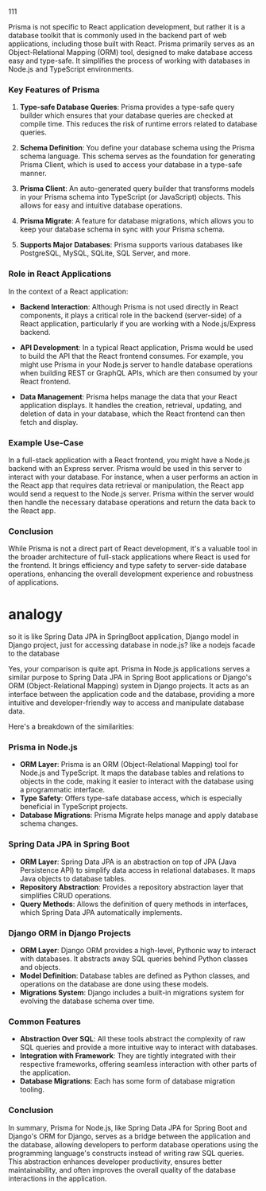 111





Prisma is not specific to React application development, but rather it is a database toolkit that is commonly used in the backend part of web applications, including those built with React. Prisma primarily serves as an Object-Relational Mapping (ORM) tool, designed to make database access easy and type-safe. It simplifies the process of working with databases in Node.js and TypeScript environments.

### Key Features of Prisma

1. **Type-safe Database Queries**: Prisma provides a type-safe query builder which ensures that your database queries are checked at compile time. This reduces the risk of runtime errors related to database queries.

2. **Schema Definition**: You define your database schema using the Prisma schema language. This schema serves as the foundation for generating Prisma Client, which is used to access your database in a type-safe manner.

3. **Prisma Client**: An auto-generated query builder that transforms models in your Prisma schema into TypeScript (or JavaScript) objects. This allows for easy and intuitive database operations.

4. **Prisma Migrate**: A feature for database migrations, which allows you to keep your database schema in sync with your Prisma schema.

5. **Supports Major Databases**: Prisma supports various databases like PostgreSQL, MySQL, SQLite, SQL Server, and more.

### Role in React Applications

In the context of a React application:

- **Backend Interaction**: Although Prisma is not used directly in React components, it plays a critical role in the backend (server-side) of a React application, particularly if you are working with a Node.js/Express backend.

- **API Development**: In a typical React application, Prisma would be used to build the API that the React frontend consumes. For example, you might use Prisma in your Node.js server to handle database operations when building REST or GraphQL APIs, which are then consumed by your React frontend.

- **Data Management**: Prisma helps manage the data that your React application displays. It handles the creation, retrieval, updating, and deletion of data in your database, which the React frontend can then fetch and display.

### Example Use-Case

In a full-stack application with a React frontend, you might have a Node.js backend with an Express server. Prisma would be used in this server to interact with your database. For instance, when a user performs an action in the React app that requires data retrieval or manipulation, the React app would send a request to the Node.js server. Prisma within the server would then handle the necessary database operations and return the data back to the React app.

### Conclusion

While Prisma is not a direct part of React development, it's a valuable tool in the broader architecture of full-stack applications where React is used for the frontend. It brings efficiency and type safety to server-side database operations, enhancing the overall development experience and robustness of applications.





# analogy

so it is like Spring Data JPA in SpringBoot application, Django model in Django project, just for accessing database in node.js? like a nodejs facade to the database



Yes, your comparison is quite apt. Prisma in Node.js applications serves a similar purpose to Spring Data JPA in Spring Boot applications or Django's ORM (Object-Relational Mapping) system in Django projects. It acts as an interface between the application code and the database, providing a more intuitive and developer-friendly way to access and manipulate database data.

Here's a breakdown of the similarities:

### Prisma in Node.js

- **ORM Layer**: Prisma is an ORM (Object-Relational Mapping) tool for Node.js and TypeScript. It maps the database tables and relations to objects in the code, making it easier to interact with the database using a programmatic interface.
- **Type Safety**: Offers type-safe database access, which is especially beneficial in TypeScript projects.
- **Database Migrations**: Prisma Migrate helps manage and apply database schema changes.

### Spring Data JPA in Spring Boot

- **ORM Layer**: Spring Data JPA is an abstraction on top of JPA (Java Persistence API) to simplify data access in relational databases. It maps Java objects to database tables.
- **Repository Abstraction**: Provides a repository abstraction layer that simplifies CRUD operations.
- **Query Methods**: Allows the definition of query methods in interfaces, which Spring Data JPA automatically implements.

### Django ORM in Django Projects

- **ORM Layer**: Django ORM provides a high-level, Pythonic way to interact with databases. It abstracts away SQL queries behind Python classes and objects.
- **Model Definition**: Database tables are defined as Python classes, and operations on the database are done using these models.
- **Migrations System**: Django includes a built-in migrations system for evolving the database schema over time.

### Common Features

- **Abstraction Over SQL**: All these tools abstract the complexity of raw SQL queries and provide a more intuitive way to interact with databases.
- **Integration with Framework**: They are tightly integrated with their respective frameworks, offering seamless interaction with other parts of the application.
- **Database Migrations**: Each has some form of database migration tooling.

### Conclusion

In summary, Prisma for Node.js, like Spring Data JPA for Spring Boot and Django's ORM for Django, serves as a bridge between the application and the database, allowing developers to perform database operations using the programming language's constructs instead of writing raw SQL queries. This abstraction enhances developer productivity, ensures better maintainability, and often improves the overall quality of the database interactions in the application.